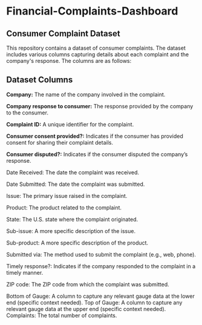 # Financial-Complaints-Dashboard
## Consumer Complaint Dataset
This repository contains a dataset of consumer complaints. The dataset includes various columns capturing details about each complaint and the company's response. The columns are as follows:
## Dataset Columns
**Company:** The name of the company involved in the complaint.

**Company response to consumer:** The response provided by the company to the consumer.

**Complaint ID:** A unique identifier for the complaint.

**Consumer consent provided?:** Indicates if the consumer has provided consent for sharing their complaint details.

**Consumer disputed?:** Indicates if the consumer disputed the company’s response.

Date Received: The date the complaint was received.

Date Submitted: The date the complaint was submitted.

Issue: The primary issue raised in the complaint.

Product: The product related to the complaint.

State: The U.S. state where the complaint originated.

Sub-issue: A more specific description of the issue.

Sub-product: A more specific description of the product.

Submitted via: The method used to submit the complaint (e.g., web, phone).

Timely response?: Indicates if the company responded to the complaint in a timely manner.

ZIP code: The ZIP code from which the complaint was submitted.

Bottom of Gauge: A column to capture any relevant gauge data at the lower end (specific context needed).
Top of Gauge: A column to capture any relevant gauge data at the upper end (specific context needed).
Complaints: The total number of complaints.
